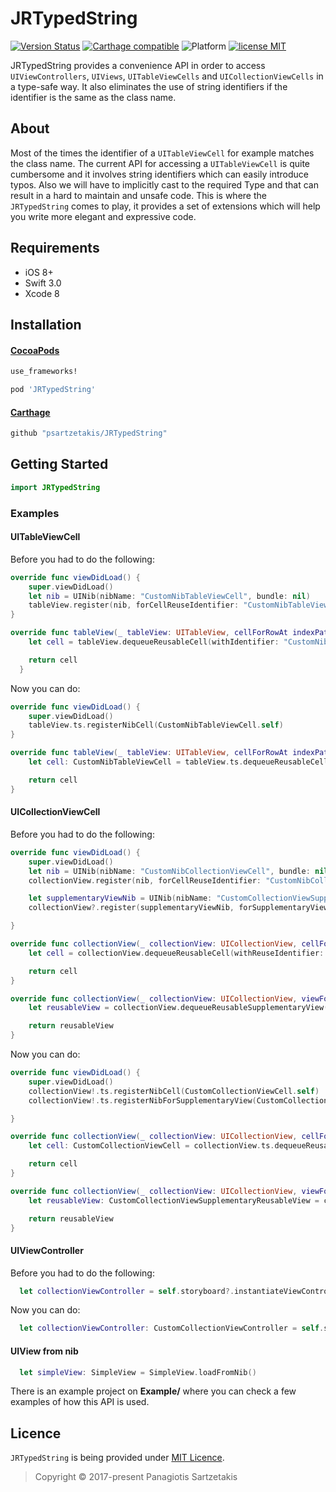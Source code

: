 # JRTypedString
<!-- [![Build Status](https://img.shields.io/travis/psartzetakis/JRPageViewControllerKit.svg?style=flat-square)](https://travis-ci.org/psartzetakis/JRPageViewControllerKit) -->
[![Version Status](https://img.shields.io/cocoapods/v/JJRTypedString.svg?style=flat-square)][podLink]
[![Carthage compatible](https://img.shields.io/badge/Carthage-compatible-4BC51D.svg?style=flat-square)](https://github.com/Carthage/Carthage)
![Platform](https://img.shields.io/cocoapods/p/JRTypedString.svg?style=flat-square)
[![license MIT](https://img.shields.io/cocoapods/l/JRPageViewControllerKit.svg?style=flat-square)][mitLink]

JRTypedString provides a convenience API in order to access `UIViewControllers`, `UIViews`, `UITableViewCells` and `UICollectionViewCells` in a type-safe way. It also eliminates the use of string identifiers if the identifier is the same as the class name.

## About

Most of the times the identifier of a `UITableViewCell` for example matches the class name. The current API for accessing a `UITableViewCell` is quite cumbersome and it involves string identifiers which can easily introduce typos. Also we will have to implicitly cast to the required Type and that can result in a hard to maintain and unsafe code. This is where the `JRTypedString` comes to play, it provides a set of extensions which will help you write more elegant and expressive code.

## Requirements

* iOS 8+
* Swift 3.0
* Xcode 8

## Installation

#### [CocoaPods](http://cocoapods.org)

````ruby
use_frameworks!

pod 'JRTypedString'
````
#### [Carthage](https://github.com/Carthage/Carthage)

````bash
github "psartzetakis/JRTypedString"
````
## Getting Started
````swift
import JRTypedString
````

### Examples

#### UITableViewCell

Before you had to do the following:

````swift
override func viewDidLoad() {
    super.viewDidLoad()
    let nib = UINib(nibName: "CustomNibTableViewCell", bundle: nil)
    tableView.register(nib, forCellReuseIdentifier: "CustomNibTableViewCell")
}

override func tableView(_ tableView: UITableView, cellForRowAt indexPath: IndexPath) -> UITableViewCell {
    let cell = tableView.dequeueReusableCell(withIdentifier: "CustomNibTableViewCell", for: indexPath) as! CustomNibTableViewCell

    return cell
  }
````

Now you can do:

````swift
override func viewDidLoad() {
    super.viewDidLoad()
    tableView.ts.registerNibCell(CustomNibTableViewCell.self)
}

override func tableView(_ tableView: UITableView, cellForRowAt indexPath: IndexPath) -> UITableViewCell {
    let cell: CustomNibTableViewCell = tableView.ts.dequeueReusableCell(for: indexPath)

    return cell
}

````

#### UICollectionViewCell

Before you had to do the following:

````swift
override func viewDidLoad() {
    super.viewDidLoad()
    let nib = UINib(nibName: "CustomNibCollectionViewCell", bundle: nil)
    collectionView.register(nib, forCellReuseIdentifier: "CustomNibCollectionViewCell")

    let supplementaryViewNib = UINib(nibName: "CustomCollectionViewSupplementaryReusableView", bundle: nil)
    collectionView?.register(supplementaryViewNib, forSupplementaryViewOfKind: UICollectionElementKindSectionHeader, withReuseIdentifier: "CustomCollectionViewSupplementaryReusableView")

}

override func collectionView(_ collectionView: UICollectionView, cellForItemAt indexPath: IndexPath) -> UICollectionViewCell {
    let cell = collectionView.dequeueReusableCell(withReuseIdentifier: "CustomNibCollectionViewCell", for: indexPath) as! CustomNibCollectionViewCell

    return cell
}

override func collectionView(_ collectionView: UICollectionView, viewForSupplementaryElementOfKind kind: String, at indexPath: IndexPath) -> UICollectionReusableView {
    let reusableView = collectionView.dequeueReusableSupplementaryView(ofKind: kind, withReuseIdentifier: "CustomCollectionViewSupplementaryReusableView", for: indexPath) as! CustomCollectionViewSupplementaryReusableView

    return reusableView
}

````

Now you can do:

````swift
override func viewDidLoad() {
    super.viewDidLoad()
    collectionView!.ts.registerNibCell(CustomCollectionViewCell.self)
    collectionView!.ts.registerNibForSupplementaryView(CustomCollectionViewSupplementaryReusableView.self, forSupplementaryViewOfKind: UICollectionElementKindSectionHeader)

}

override func collectionView(_ collectionView: UICollectionView, cellForItemAt indexPath: IndexPath) -> UICollectionViewCell {
    let cell: CustomCollectionViewCell = collectionView.ts.dequeueReusableCell(for: indexPath)

    return cell
}

override func collectionView(_ collectionView: UICollectionView, viewForSupplementaryElementOfKind kind: String, at indexPath: IndexPath) -> UICollectionReusableView {
    let reusableView: CustomCollectionViewSupplementaryReusableView = collectionView.ts.dequeueReusableSupplementaryView(ofKind: kind, for: indexPath)

    return reusableView
}

````

#### UIViewController

Before you had to do the following:

````swift
  let collectionViewController = self.storyboard?.instantiateViewController(withIdentifier: "CustomCollectionViewController") as! CustomCollectionViewController
````

Now you can do:

````swift
  let collectionViewController: CustomCollectionViewController = self.storyboard!.ts.instantiate()
````

#### UIView from nib

````swift
  let simpleView: SimpleView = SimpleView.loadFromNib()
````

There is an example project on **Example/** where you can check a few examples of how this API is used.
## Licence

```JRTypedString``` is being provided under [MIT Licence][MIT].



[MIT]:<https://opensource.org/licenses/MIT>

>Copyright © 2017-present Panagiotis Sartzetakis

[podLink]:https://cocoapods.org/pods/JRTypedString
[mitLink]:http://opensource.org/licenses/MIT
